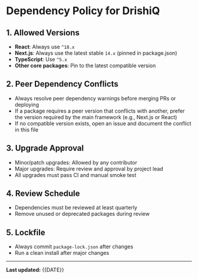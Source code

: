 # Dependency Policy for DrishiQ

## 1. Allowed Versions
- **React**: Always use `^18.x`
- **Next.js**: Always use the latest stable `14.x` (pinned in package.json)
- **TypeScript**: Use `^5.x`
- **Other core packages**: Pin to the latest compatible version

## 2. Peer Dependency Conflicts
- Always resolve peer dependency warnings before merging PRs or deploying
- If a package requires a peer version that conflicts with another, prefer the version required by the main framework (e.g., Next.js or React)
- If no compatible version exists, open an issue and document the conflict in this file

## 3. Upgrade Approval
- Minor/patch upgrades: Allowed by any contributor
- Major upgrades: Require review and approval by project lead
- All upgrades must pass CI and manual smoke test

## 4. Review Schedule
- Dependencies must be reviewed at least quarterly
- Remove unused or deprecated packages during review

## 5. Lockfile
- Always commit `package-lock.json` after changes
- Run a clean install after major changes

---

**Last updated:** {{DATE}} 